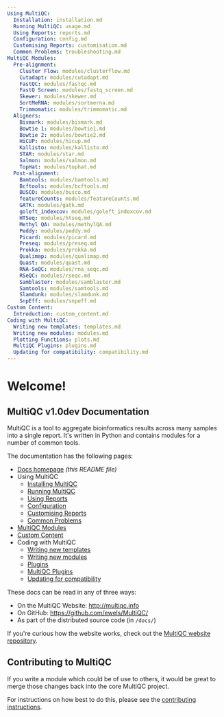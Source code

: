 ```yaml
---
Using MultiQC:
  Installation: installation.md
  Running MultiQC: usage.md
  Using Reports: reports.md
  Configuration: config.md
  Customising Reports: customisation.md
  Common Problems: troubleshooting.md
MultiQC Modules:
  Pre-alignment:
    Cluster Flow: modules/clusterflow.md
    Cutadapt: modules/cutadapt.md
    FastQC: modules/fastqc.md
    FastQ Screen: modules/fastq_screen.md
    Skewer: modules/skewer.md
    SortMeRNA: modules/sortmerna.md
    Trimmomatic: modules/trimmomatic.md
  Aligners:
    Bismark: modules/bismark.md
    Bowtie 1: modules/bowtie1.md
    Bowtie 2: modules/bowtie2.md
    HiCUP: modules/hicup.md
    Kallisto: modules/kallisto.md
    STAR: modules/star.md
    Salmon: modules/salmon.md
    TopHat: modules/tophat.md
  Post-alignment:
    Bamtools: modules/bamtools.md
    Bcftools: modules/bcftools.md
    BUSCO: modules/busco.md
    featureCounts: modules/featureCounts.md
    GATK: modules/gatk.md
    goleft_indexcov: modules/goleft_indexcov.md
    HTSeq: modules/htseq.md
    Methyl QA: modules/methylQA.md
    Peddy: modules/peddy.md
    Picard: modules/picard.md
    Preseq: modules/preseq.md
    Prokka: modules/prokka.md
    Qualimap: modules/qualimap.md
    Quast: modules/quast.md
    RNA-SeQC: modules/rna_seqc.md
    RSeQC: modules/rseqc.md
    Samblaster: modules/samblaster.md
    Samtools: modules/samtools.md
    Slamdunk: modules/slamdunk.md
    SnpEff: modules/snpeff.md
Custom Content:
  Introduction: custom_content.md
Coding with MultiQC:
  Writing new templates: templates.md
  Writing new modules: modules.md
  Plotting Functions: plots.md
  MultiQC Plugins: plugins.md
  Updating for compatibility: compatibility.md
---
```


# Welcome!

## MultiQC v1.0dev Documentation

MultiQC is a tool to aggregate bioinformatics results across many samples
into a single report. It's written in Python and contains modules for a number
of common tools.

The documentation has the following pages:

 - [Docs homepage](README.md) _(this README file)_
 - Using MultiQC
   - [Installing MultiQC](installation.md)
   - [Running MultiQC](usage.md)
   - [Using Reports](reports.md)
   - [Configuration](config.md)
   - [Customising Reports](customisation.md)
   - [Common Problems](troubleshooting.md)
 - [MultiQC Modules](modules/)
 - [Custom Content](custom_content.md)
 - Coding with MultiQC
   - [Writing new templates](templates.md)
   - [Writing new modules](modules.md)
   - [Plugins](plugins.md)
   - [MultiQC Plugins](plugins.md)
   - [Updating for compatibility](compatibility.md)

These docs can be read in any of three ways:
 - On the MultiQC Website: http://multiqc.info
 - On GitHub: https://github.com/ewels/MultiQC/
 - As part of the distributed source code (in `/docs/`)
 
If you're curious how the website works, check out the
[MultiQC website repository](https://github.com/ewels/MultiQC_website).

## Contributing to MultiQC

If you write a module which could be of use to others, it would be great to
merge those changes back into the core MultiQC project.

For instructions on how best to do this, please see the
[contributing instructions](https://github.com/ewels/MultiQC/blob/master/.github/CONTRIBUTING.md).
